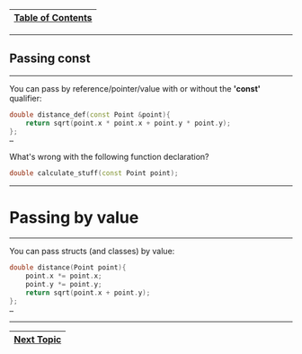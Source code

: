 |[Table of Contents](/00-Table-of-Contents.md)|
|---|

---

## Passing const

---

You can pass by reference/pointer/value with or without the **'const'** qualifier:

```cpp
double distance_def(const Point &point){
    return sqrt(point.x * point.x + point.y * point.y);
};
…
```

What's wrong with the following function declaration?

```cpp
double calculate_stuff(const Point point);
```

---

# Passing by value

---

You can pass structs \(and classes\) by value:

```cpp
double distance(Point point){
    point.x *= point.x;
    point.y *= point.y;
    return sqrt(point.x + point.y);
};
…
```

---

|[Next Topic](/ch01_Introduction/1.11_references.md)|
|---|
